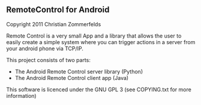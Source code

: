 RemoteControl for Android
-------------------------

Copyright 2011 Christian Zommerfelds


Remote Control is a very small App and a library that allows the user to easily create a simple system where you can trigger actions in a server from your android phone via TCP/IP.

This project consists of two parts:
 * The Android Remote Control server library (Python)
 * The Android Remote Control client app (Java)


This software is licenced under the GNU GPL 3 (see COPYING.txt for more information)

